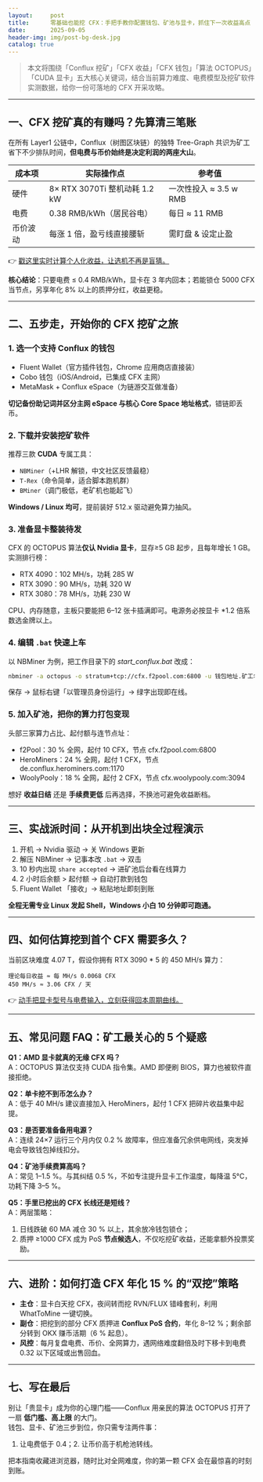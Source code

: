 ```yaml
---
layout:     post
title:      零基础也能挖 CFX：手把手教你配置钱包、矿池与显卡，抓住下一次收益高点
date:       2025-09-05
header-img: img/post-bg-desk.jpg
catalog: true
---
```


> 本文将围绕「Conflux 挖矿」「CFX 收益」「CFX 钱包」「算法 OCTOPUS」「CUDA 显卡」五大核心关键词，结合当前算力难度、电费模型及挖矿软件实测数据，给你一份可落地的 CFX 开采攻略。

---

## 一、CFX 挖矿真的有赚吗？先算清三笔账  

在所有 Layer1 公链中，Conflux（树图区块链）的独特 Tree-Graph 共识为矿工省下不少排队时间，**但电费与币价始终是决定利润的两座大山**。  

| 成本项 | 实际操作点 | 参考值 |
| --- | --- | --- |
| 硬件 | 8× RTX 3070Ti 整机动耗 1.2 kW | 一次性投入 ≈ 3.5 w RMB |
| 电费 | 0.38 RMB/kWh（居民谷电） | 每日 ≈ 11 RMB |
| 币价波动 | 每涨 1 倍，盈亏线直接腰斩 | 需盯盘 & 设定止盈 |

👉 [戳这里实时计算个人化收益，让选机不再是盲猜。](https://okxdog.com/)  

**核心结论**：只要电费 ≤ 0.4 RMB/kWh，显卡在 3 年内回本；若能锁仓 5000 CFX 当节点，另享年化 8% 以上的质押分红，收益更稳。

---

## 二、五步走，开始你的 CFX 挖矿之旅  

### 1. 选一个支持 Conflux 的钱包  

- Fluent Wallet（官方插件钱包，Chrome 应用商店直接装）  
- Cobo 钱包（iOS/Android，已集成 CFX 主网）  
- MetaMask + Conflux eSpace（为链游交互做准备）  

**切记备份助记词并区分主网 eSpace 与核心 Core Space 地址格式**，错链即丢币。  

### 2. 下载并安装挖矿软件  

推荐三款 **CUDA** 专属工具：  
- `NBMiner`（+LHR 解锁，中文社区反馈最稳）  
- `T-Rex`（命令简单，适合脚本跑机群）  
- `BMiner`（调门极低，老矿机也能起飞）  

**Windows / Linux 均可**，提前装好 512.x 驱动避免算力抽风。

### 3. 准备显卡整装待发  

CFX 的 OCTOPUS 算法**仅认 Nvidia 显卡**，显存≥5 GB 起步，且每年增长 1 GB。实测排行榜：  
- RTX 4090：102 MH/s，功耗 285 W  
- RTX 3090：90 MH/s，功耗 320 W  
- RTX 3080：78 MH/s，功耗 230 W  

CPU、内存随意，主板只要能把 6–12 张卡插满即可。电源务必按显卡 *1.2 倍系数选金牌以上。  

### 4. 编辑 `.bat` 快速上车  

以 NBMiner 为例，把工作目录下的 *start_conflux.bat* 改成：  
```bash
nbminer -a octopus -o stratum+tcp://cfx.f2pool.com:6800 -u 钱包地址.矿工名 --log
```
保存 → 鼠标右键「以管理员身份运行」→ 绿字出现即在线。

### 5. 加入矿池，把你的算力打包变现  

头部三家算力占比、起付额与连节点址：  

- f2Pool：30 % 全网，起付 10 CFX，节点 cfx.f2pool.com:6800  
- HeroMiners：24 % 全网，起付 1 CFX，节点 de.conflux.herominers.com:1170  
- WoolyPooly：18 % 全网，起付 2 CFX，节点 cfx.woolypooly.com:3094  

想好 **收益日结** 还是 **手续费更低** 后再选择，不换池可避免收益断档。

---

## 三、实战派时间：从开机到出块全过程演示

1. 开机 → Nvidia 驱动 → 关 Windows 更新  
2. 解压 NBMiner → 记事本改 `.bat` → 双击  
3. 10 秒内出现 `share accepted` → 进矿池后台看在线算力  
4. 2 小时后余额 > 起付额 → 自动打款到钱包  
5. Fluent Wallet 「接收」→ 粘贴地址即刻到账  

**全程无需专业 Linux 发起 Shell，Windows 小白 10 分钟即可跑通。**

---

## 四、如何估算挖到首个 CFX 需要多久？

当前区块难度 4.07 T，假设你拥有 RTX 3090 * 5 的 450 MH/s 算力：  

```
理论每日收益 ≈ 每 MH/s 0.0068 CFX
450 MH/s ≈ 3.06 CFX / 天
```

👉 [动手把显卡型号与电费输入，立刻获得回本周期曲线。](https://okxdog.com/)  

---

## 五、常见问题 FAQ：矿工最关心的 5 个疑惑

**Q1：AMD 显卡就真的无缘 CFX 吗？**  
A：OCTOPUS 算法仅支持 CUDA 指令集。AMD 即便刷 BIOS，算力也被软件直接拒绝。  

**Q2：单卡挖不到币怎么办？**  
A：低于 40 MH/s 建议直接加入 HeroMiners，起付 1 CFX 把碎片收益集中起提。  

**Q3：是否要准备备用电源？**  
A：连续 24×7 运行三个月内仅 0.2 % 故障率，但应准备冗余供电网线，突发掉电会导致钱包掉线扣分。  

**Q4：矿池手续费算高吗？**  
A：常见 1–1.5 %。与其纠结 0.5 %，不如专注提升显卡工作温度，每降温 5°C，功耗下降 3–5 %。  

**Q5：手里已挖出的 CFX 长线还是短线？**  
A：两层策略：  
1) 日线跌破 60 MA 减仓 30 % 以上，其余放冷钱包锁仓；  
2) 质押 ≥1000 CFX 成为 PoS **节点候选人**，不仅吃挖矿收益，还能拿额外投票奖励。

---

## 六、进阶：如何打造 CFX 年化 15 % 的“双挖”策略

- **主仓**：显卡白天挖 CFX，夜间转而挖 RVN/FLUX 错峰套利，利用 WhatToMine 一键切换。  
- **副仓**：把挖到的部分 CFX 质押进 **Conflux PoS 合约**，年化 8–12 %；剩余部分转到 OKX 赚币活期（6 % 起息）。  
- **风控**：每月复盘电费、币价、全网算力，遇网络难度翻倍及时下移卡到电费 0.32 以下区域或出售回血。

---

## 七、写在最后

别让「贵显卡」成为你的心理门槛——Conflux 用亲民的算法 OCTOPUS 打开了一扇 **低门槛、高上限** 的大门。  
钱包、显卡、矿池三步到位，你只需专注两件事：  
1. 让电费低于 0.4；2. 让币价高于机枪池转线。  

把本指南收藏进浏览器，随时比对全网难度，你的第一颗 CFX 会在最惊喜的时刻到账。